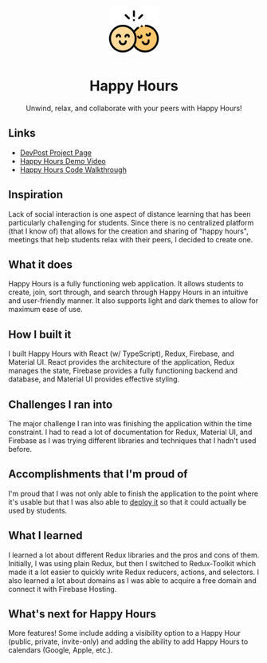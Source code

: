 <p align="center"><img src="https://raw.githubusercontent.com/YashTotale/happy-hours/master/public/logo512.png" width="100" alt="Logo" /></p>
<h1 align="center">Happy Hours</h1>
<p align="center">Unwind, relax, and collaborate with your peers with Happy Hours!</p>

## Links

- [DevPost Project Page](https://devpost.com/software/happy-hours)
- [Happy Hours Demo Video](https://youtu.be/yvwz2xagJ6k)
- [Happy Hours Code Walkthrough](https://youtu.be/8ARJKwP28bw)

## Inspiration

Lack of social interaction is one aspect of distance learning that has been particularly challenging for students. Since there is no centralized platform (that I know of) that allows for the creation and sharing of "happy hours", meetings that help students relax with their peers, I decided to create one.

## What it does

Happy Hours is a fully functioning web application. It allows students to create, join, sort through, and search through Happy Hours in an intuitive and user-friendly manner. It also supports light and dark themes to allow for maximum ease of use.

## How I built it

I built Happy Hours with React (w/ TypeScript), Redux, Firebase, and Material UI. React provides the architecture of the application, Redux manages the state, Firebase provides a fully functioning backend and database, and Material UI provides effective styling.

## Challenges I ran into

The major challenge I ran into was finishing the application within the time constraint. I had to read a lot of documentation for Redux, Material UI, and Firebase as I was trying different libraries and techniques that I hadn't used before.

## Accomplishments that I'm proud of

I'm proud that I was not only able to finish the application to the point where it's usable but that I was also able to [deploy it](https://happy-hours.us/) so that it could actually be used by students.

## What I learned

I learned a lot about different Redux libraries and the pros and cons of them. Initially, I was using plain Redux, but then I switched to Redux-Toolkit which made it a lot easier to quickly write Redux reducers, actions, and selectors. I also learned a lot about domains as I was able to acquire a free domain and connect it with Firebase Hosting.

## What's next for Happy Hours

More features! Some include adding a visibility option to a Happy Hour (public, private, invite-only) and adding the ability to add Happy Hours to calendars (Google, Apple, etc.).
